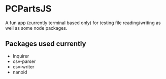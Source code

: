 # PCPartsJS

A fun app (currently terminal based only) for testing file reading/writing as well as some node packages.

## Packages used currently

- Inquirer
- csv-parser
- csv-writer
- nanoid
